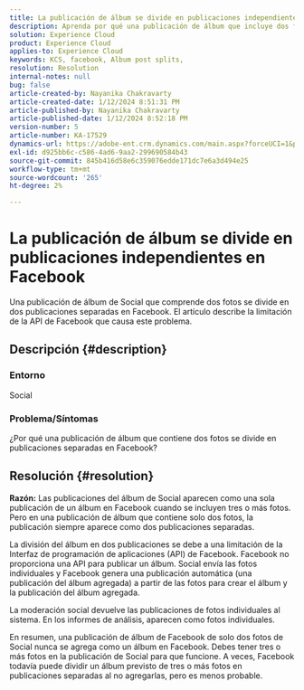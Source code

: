 ```yaml
---
title: La publicación de álbum se divide en publicaciones independientes en Facebook
description: Aprenda por qué una publicación de álbum que incluye dos fotos se divide en publicaciones independientes en Facebook. Esto se debe a una limitación en la API de Facebook.
solution: Experience Cloud
product: Experience Cloud
applies-to: Experience Cloud
keywords: KCS, facebook, Album post splits,
resolution: Resolution
internal-notes: null
bug: false
article-created-by: Nayanika Chakravarty
article-created-date: 1/12/2024 8:51:31 PM
article-published-by: Nayanika Chakravarty
article-published-date: 1/12/2024 8:52:18 PM
version-number: 5
article-number: KA-17529
dynamics-url: https://adobe-ent.crm.dynamics.com/main.aspx?forceUCI=1&pagetype=entityrecord&etn=knowledgearticle&id=2dac1858-8cb1-ee11-a569-6045bd0063aa
exl-id: d925bb6c-c586-4ad6-9aa2-299690584b43
source-git-commit: 845b416d58e6c359076edde171dc7e6a3d494e25
workflow-type: tm+mt
source-wordcount: '265'
ht-degree: 2%

---
```


# La publicación de álbum se divide en publicaciones independientes en Facebook


Una publicación de álbum de Social que comprende dos fotos se divide en dos publicaciones separadas en Facebook. El artículo describe la limitación de la API de Facebook que causa este problema.

## Descripción {#description}


### <b>Entorno</b>

Social

### <b>Problema/Síntomas</b>

¿Por qué una publicación de álbum que contiene dos fotos se divide en publicaciones separadas en Facebook?


## Resolución {#resolution}

<b>Razón:</b>
Las publicaciones del álbum de Social aparecen como una sola publicación de un álbum en Facebook cuando se incluyen tres o más fotos. Pero en una publicación de álbum que contiene solo dos fotos, la publicación siempre aparece como dos publicaciones separadas.

La división del álbum en dos publicaciones se debe a una limitación de la Interfaz de programación de aplicaciones (API) de Facebook. Facebook no proporciona una API para publicar un álbum. Social envía las fotos individuales y Facebook genera una publicación automática (una publicación del álbum agregada) a partir de las fotos para crear el álbum y la publicación del álbum agregada.

La moderación social devuelve las publicaciones de fotos individuales al sistema. En los informes de análisis, aparecen como fotos individuales.

En resumen, una publicación de álbum de Facebook de solo dos fotos de Social nunca se agrega como un álbum en Facebook. Debes tener tres o más fotos en la publicación de Social para que funcione. A veces, Facebook todavía puede dividir un álbum previsto de tres o más fotos en publicaciones separadas al no agregarlas, pero es menos probable.
